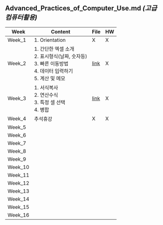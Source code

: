 ## Advanced_Practices_of_Computer_Use.md *(고급컴퓨터활용)*

| Week | Content | File | HW |
| - | - | - | - |
| Week_1 | 1. Orientation | X | X |
| Week_2 | 1. 간단한 엑셀 소개 <br> 2. 표시형식(날짜, 숫자등) <br> 3. 빠른 이동방법  <br> 4. 데이터 입력하기 <br> 5. 계산 및 메모 <br> | [link](https://github.com/nickjw0205/semester2_2/tree/master/Advanced_Practices_of_Computer_Use/Week_1) | X |
| Week_3 | 1. 서식복사 <br> 2. 연산수식 <br> 3. 특정 셀 선택 <br> 4. 병합 | [link]() | X |
| Week_4 | 추석휴강 | X | X |
| Week_5 | | | |
| Week_6 | | | |
| Week_7 | | | |
| Week_8 | | | |
| Week_9 | | | |
| Week_10 | | | |
| Week_11 | | | |
| Week_12 | | | |
| Week_13 | | | |
| Week_14 | | | |
| Week_15 | | | |
| Week_16 | | | |

